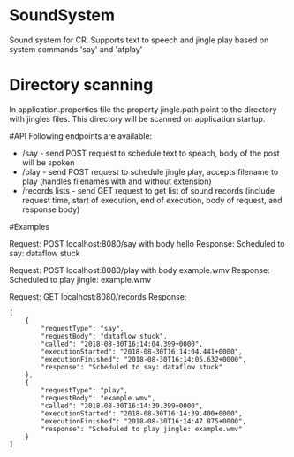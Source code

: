 # SoundSystem
Sound system for CR. Supports text to speech and jingle play based on system commands 'say' and 'afplay'

# Directory scanning
In application.properties file the property jingle.path point to the directory with jingles files. This directory will be scanned on application startup.

#API
Following endpoints are available:
* /say - send POST request to schedule text to speach, body of the post will be spoken
* /play - send POST request to schedule jingle play, accepts filename to play (handles filenames with and without extension)
* /records lists - send GET request to get list of sound records (include request time, start of execution, end of execution, body of request, and response body)

#Examples

Request: POST localhost:8080/say with body hello
Response: Scheduled to say: dataflow stuck

Request: POST localhost:8080/play with body example.wmv
Response: Scheduled to play jingle: example.wmv

Request: GET localhost:8080/records
Response:
```
[
    {
        "requestType": "say",
        "requestBody": "dataflow stuck",
        "called": "2018-08-30T16:14:04.399+0000",
        "executionStarted": "2018-08-30T16:14:04.441+0000",
        "executionFinished": "2018-08-30T16:14:05.632+0000",
        "response": "Scheduled to say: dataflow stuck"
    },
    {
        "requestType": "play",
        "requestBody": "example.wmv",
        "called": "2018-08-30T16:14:39.399+0000",
        "executionStarted": "2018-08-30T16:14:39.400+0000",
        "executionFinished": "2018-08-30T16:14:47.875+0000",
        "response": "Scheduled to play jingle: example.wmv"
    }
]
```
